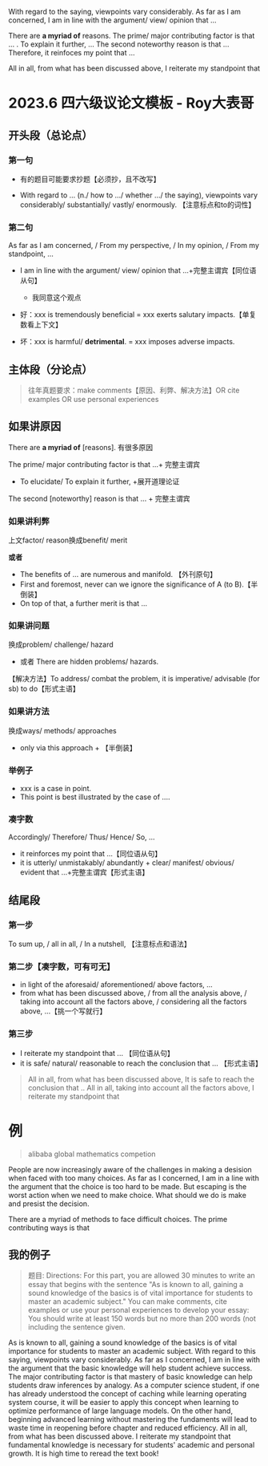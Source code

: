With regard to the saying, viewpoints vary considerably. As far as I am concerned, I am in line with the argument/ view/ opinion that …

There are **a myriad of** reasons. The prime/ major contributing factor is that … . To explain it further, … The second noteworthy reason is that ... Therefore, it reinfoces my point that …

All in all, from what has been discussed above, I reiterate my standpoint that

# 2023.6 四六级议论文模板 - Roy大表哥

## 开头段（总论点）

### 第一句

- 有的题目可能要求抄题【必须抄，且不改写】

- With regard to ... (n./ how to .../ whether .../ the saying), viewpoints vary considerably/ substantially/ vastly/ enormously.
  【注意标点和to的词性】

### 第二句

As far as I am concerned, / From my perspective, / In my opinion, / From my standpoint, ...

- I am in line with the argument/ view/ opinion that ...+完整主谓宾【同位语从句】
  - 我同意这个观点

- 好：xxx is tremendously beneficial = xxx exerts salutary impacts.【单复数看上下文】
- 坏：xxx is harmful/ **detrimental**. = xxx imposes adverse impacts.



## 主体段（分论点）

> 往年真题要求：make comments【原因、利弊、解决方法】OR cite examples OR use personal experiences

## 如果讲原因

There are **a myriad of** [reasons]. 有很多原因

The prime/ major contributing factor is that ...+ 完整主谓宾

- To elucidate/ To explain it further, +展开道理论证

The second [noteworthy] reason is that ... + 完整主谓宾

### 如果讲利弊

上文factor/ reason换成benefit/ merit

**或者**

- The benefits of ... are numerous and manifold. 【外刊原句】
- First and foremost, never can we ignore the significance of A (to B).【半倒装】
- On top of that, a further merit is that ...

### 如果讲问题

换成problem/ challenge/ hazard

- 或者 There are hidden problems/ hazards.

【解决方法】To address/ combat the problem, it is imperative/ advisable (for sb) to do【形式主语】

### 如果讲方法

换成ways/ methods/ approaches

- only via this approach + 【半倒装】

### 举例子

- xxx is a case in point. 
- This point is best illustrated by the case of ....

### 凑字数

Accordingly/ Therefore/ Thus/ Hence/ So, ...

- it reinforces my point that ...【同位语从句】
- it is utterly/ unmistakably/ abundantly + clear/ manifest/ obvious/ evident that ...+完整主谓宾【形式主语】

## 结尾段

### 第一步

To sum up, / all in all, / In a nutshell, 【注意标点和语法】

### 第二步【凑字数，可有可无】

- in light of the aforesaid/ aforementioned/ above factors, ...
- from what has been discussed above, / from all the analysis above, / taking into account all the factors above, / considering all the factors above, ...【挑一个写就行】

### 第三步

- I reiterate my standpoint that ... 【同位语从句】
- it is safe/ natural/ reasonable to reach the conclusion that ... 【形式主语】

> All in all, from what has been discussed above, It is safe to reach the conclusion that ..
>All in all, taking into account all the factors above, I reiterate my standpoint that 

# 例

> alibaba global mathematics competion 

People are now increasingly aware of the challenges in making a desision when faced with too many choices. As far as I concerned, I am in a line with the argument that the choice is too hard to be made. But escaping is the worst action when we need to make choice. What should we do is make and presist the decision.

There are a myriad of methods to face difficult choices. The prime contributing ways is that 
## 我的例子
> 题目: Directions: For this part, you are allowed 30 minutes to write an essay that begins with the sentence "As is known to all, gaining a sound knowledge of the basics is of vital importance for students to master an academic subject." You can make comments, cite examples or use your personal experiences to develop your essay: You should write at least 150 words but no more than 200 words (not including the sentence given.

As is known to all, gaining a sound knowledge of the basics is of vital importance for students to master an academic subject. With regard to this saying, viewpoints vary considerably. As far as I concerned, I am in line with the argument that the basic knowledge will help student achieve success.
The major contributing factor is that mastery of basic knowledge can help students draw inferences by analogy. As a computer science student, if one has already understood the concept of caching while learning operating system course, it will be easier to apply this concept when learning to optimize performance of large language models. On the other hand, beginning advanced learning without mastering the fundaments will lead to waste time in reopening before chapter and reduced efficiency.
All in all, from what has been discussed above. I reiterate my standpoint that fundamental knowledge is necessary for students' academic and personal growth. It is high time to reread the text book!